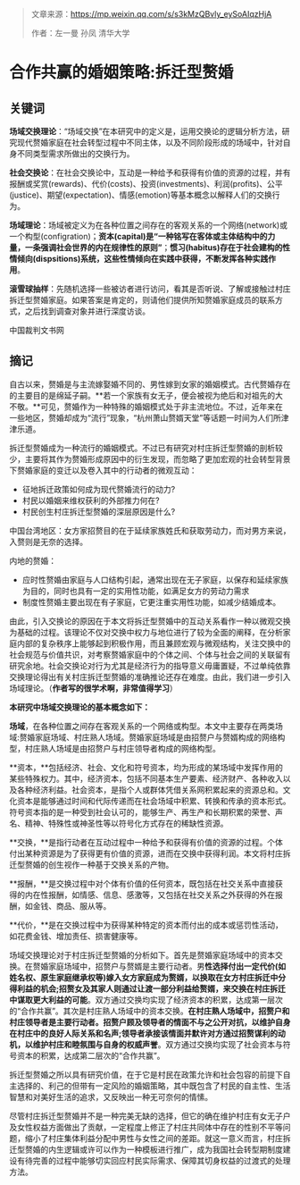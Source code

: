 > 文章来源：https://mp.weixin.qq.com/s/s3kMzQBvly_eySoAIqzHjA
>
> 作者：左一曼 孙凤 清华大学

# 合作共赢的婚姻策略:拆迁型赘婚

## 关键词

**场域交换理论**：“场域交换”在本研究中的定义是，运用交换论的逻辑分析方法，研究现代赘婚家庭在社会转型过程中不同主体，以及不同阶段形成的场域中，针对自身不同类型需求所做出的交换行为。

**社会交换论**：在社会交换论中，互动是一种给予和获得有价值的资源的过程，并有报酬或奖赏(rewards)、代价(costs)、投资(investments)、利润(profits)、公平(justice)、期望(expectation)、情感(emotion)等基本概念以解释人们的交换行为。

**场域理论**：场域被定义为在各种位置之间存在的客观关系的一个网络(network)或一个构型(configration)；**资本(capital)是“一种铭写在客体或主体结构中的力量，一条强调社会世界的内在规律性的原则”**；**惯习(habitus)存在于社会建构的性情倾向(dispsitions)系统，这些性情倾向在实践中获得，不断发挥各种实践作用**。

**滚雪球抽样**：先随机选择一些被访者进行访问，看其是否听说、了解或接触过村庄拆迁型赘婚家庭。如果答案是肯定的，则请他们提供所知赘婚家庭成员的联系方式，之后找到调查对象并进行深度访谈。

中国裁判文书网



## 摘记

自古以来，赘婚是与主流嫁娶婚不同的、男性嫁到女家的婚姻模式。古代赘婚存在的主要目的是绵延子嗣。**若一个家族有女无子，便会被视为绝后和对祖先的大不敬。**可见，赘婚作为一种特殊的婚姻模式处于非主流地位。不过，近年来在一些地区，赘婚却成为“流行”现象，“杭州萧山赘婿天堂”等话题一时间为人们所津津乐道。

拆迁型赘婚成为一种流行的婚姻模式。不过已有研究对村庄拆迁型赘婚的剖析较少，主要将其作为赘婚形成原因中的衍生发现，而忽略了更加宏观的社会转型背景下赘婚家庭的变迁以及卷入其中的行动者的微观互动：

- 征地拆迁政策如何成为现代赘婚流行的动力?
- 村民以婚姻来维权获利的外部推力何在?
- 村民创生村庄拆迁型赘婚的深层原因是什么?

中国台湾地区：女方家招赘目的在于延续家族姓氏和获取劳动力，而对男方来说，入赘则是无奈的选择。

内地的赘婚：

- 应时性赘婚由家庭与人口结构引起，通常出现在无子家庭，以保存和延续家族为目的，同时也具有一定的实用性功能，如满足女方的劳动力需求
- 制度性赘婚主要出现在有子家庭，它更注重实用性功能，如减少结婚成本。



由此，引入交换论的原因在于本文将拆迁型赘婚中的互动关系看作一种以微观交换为基础的过程。该理论不仅对交换中权力与地位进行了较为全面的阐释，在分析家庭内部的复杂秩序上能够起到积极作用，而且兼顾宏观与微观结构，关注交换中的社会规范与价值共识，对考察赘婚家庭中的个体之间、个体与社会之间的关联留有研究余地。社会交换论对行为尤其是经济行为的指导意义毋庸置疑，不过单纯依靠交换理论得出有关村庄拆迁型赘婚的准确推论还存在难度。由此，我们进一步引入场域理论。（**作者写的很学术啊，非常值得学习**）



**本研究中场域交换理论的基本概念如下：**

**场域**，在各种位置之间存在客观关系的一个网络或构型。本文中主要存在两类场域:赘婚家庭场域、村庄熟人场域。赘婚家庭场域是由招赘户与赘婿构成的网络构型，村庄熟人场域是由招赘户与村庄领导者构成的网络构型。

**资本，**包括经济、社会、文化和符号资本，均为形成的某场域中发挥作用的某些特殊权力。其中，经济资本，包括不同基本生产要素、经济财产、各种收入以及各种经济利益。社会资本，是指个人或群体凭借关系网积累起来的资源总和。文化资本是能够通过时间和代际传递而在社会场域中积累、转换和传承的资本形式。符号资本指的是一种受到社会认可的，能够生产、再生产和长期积累的荣誉、声名、精神、特殊性或神圣性等以符号化方式存在的稀缺性资源。

**交换，**是指行动者在互动过程中一种给予和获得有价值的资源的过程。个体付出某种资源是为了获得更有价值的资源，进而在交换中获得利润。本文将村庄拆迁型赘婚的创生视作一种基于交换关系的产物。

**报酬，**是交换过程中对个体有价值的任何资本，既包括在社交关系中直接获得的内在性报酬，如情感、信息、感激等，又包括在社交关系之外获得的外在报酬，如金钱、商品、服从等。

**代价，**是在交换过程中为获得某种特定的资本而付出的成本或惩罚性活动，如花费金钱、增加责任、损害健康等。



场域交换理论对于村庄拆迁型赘婚的分析如下。首先是赘婚家庭场域中的资本交换。在赘婚家庭场域中，招赘户与赘婿是主要行动者。男**性选择付出一定代价(如姓名权、原生家庭继承权等)嫁入女方家庭成为赘婿，以换取在女方村庄拆迁中分得利益的机会;招赘女及其家人则通过让渡一部分利益给赘婿，来交换在村庄拆迁中谋取更大利益的可能**。双方通过交换均实现了经济资本的积累，达成第一层次的“合作共赢”。其次是村庄熟人场域中的资本交换。**在村庄熟人场域中，招赘户和村庄领导者是主要行动者。招赘户顾及领导者的情面不与之公开对抗，以维护自身在村庄中的良好人际关系和名声;领导者承接该情面并默许对方通过招赘谋利的动机，以维护村庄和睦氛围与自身的权威声誉**。双方通过交换均实现了社会资本与符号资本的积累，达成第二层次的“合作共赢”。



拆迁型赘婚之所以具有研究价值，在于它是村民在政策允许和社会包容的前提下自主选择的、利己的但带有一定风险的婚姻策略，其中既包含了村民的自主性、生活智慧和对美好生活的追求，又反映出一种无可奈何的情愫。

尽管村庄拆迁型赘婚并不是一种完美无缺的选择，但它的确在维护村庄有女无子户及女性权益方面做出了贡献，一定程度上修正了村庄共同体中存在的性别不平等问题，缩小了村庄集体利益分配中男性与女性之间的差距。就这一意义而言，村庄拆迁型赘婚的内生逻辑或许可以作为一种模板进行推广，成为我国社会转型期制度建设有待完善的过程中能够切实回应村民实际需求、保障其切身权益的过渡式的处理方法。